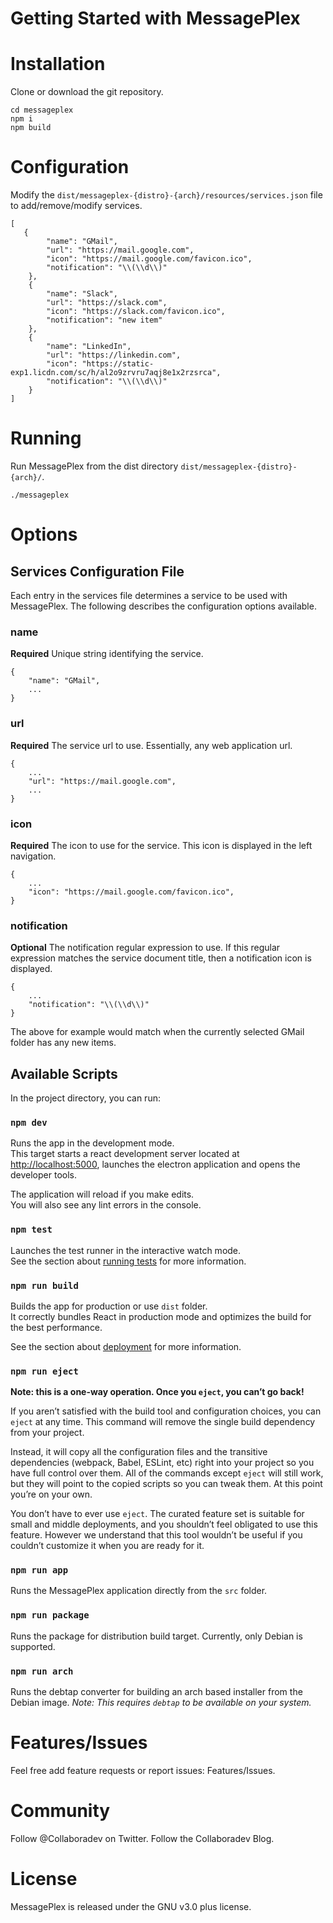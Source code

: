 # Getting Started with MessagePlex

# Installation

Clone or download the git repository.

    cd messageplex
    npm i
    npm build

# Configuration

Modify the `dist/messageplex-{distro}-{arch}/resources/services.json` file to add/remove/modify services.

    [
	   {
            "name": "GMail",
            "url": "https://mail.google.com",
            "icon": "https://mail.google.com/favicon.ico",
			"notification": "\\(\\d\\)"
        },
        {
            "name": "Slack",
            "url": "https://slack.com",
            "icon": "https://slack.com/favicon.ico",
			"notification": "new item"
        },
        {
            "name": "LinkedIn",
            "url": "https://linkedin.com",
            "icon": "https://static-exp1.licdn.com/sc/h/al2o9zrvru7aqj8e1x2rzsrca",
			"notification": "\\(\\d\\)"
        }
    ]

# Running

Run MessagePlex from the dist directory `dist/messageplex-{distro}-{arch}/`.

    ./messageplex

# Options

## Services Configuration File

Each entry in the services file determines a service to be used with MessagePlex.  The following describes the configuration options available.

### name

**Required** Unique string identifying the service.

    {
        "name": "GMail",
        ...
    }

### url

**Required** The service url to use.  Essentially, any web application url.

    {
        ...
        "url": "https://mail.google.com",
        ...
    }

### icon

**Required** The icon to use for the service.  This icon is displayed in the left navigation.

    {
        ...
        "icon": "https://mail.google.com/favicon.ico",
    }

### notification

**Optional** The notification regular expression to use.  If this regular expression matches the service document title, then a notification icon is displayed.

    {
        ...
        "notification": "\\(\\d\\)"
    }

The above for example would match when the currently selected GMail folder has any new items.


## Available Scripts

In the project directory, you can run:

### `npm dev`

Runs the app in the development mode.\
This target starts a react development server located at [http://localhost:5000](http://localhost:5000), launches the electron application and opens the developer tools.

The application will reload if you make edits.\
You will also see any lint errors in the console.

### `npm test`

Launches the test runner in the interactive watch mode.\
See the section about [running tests](https://facebook.github.io/create-react-app/docs/running-tests) for more information.

### `npm run build`

Builds the app for production or use `dist` folder.\
It correctly bundles React in production mode and optimizes the build for the best performance.

See the section about [deployment](https://facebook.github.io/create-react-app/docs/deployment) for more information.

### `npm run eject`

**Note: this is a one-way operation. Once you `eject`, you can’t go back!**

If you aren’t satisfied with the build tool and configuration choices, you can `eject` at any time. This command will remove the single build dependency from your project.

Instead, it will copy all the configuration files and the transitive dependencies (webpack, Babel, ESLint, etc) right into your project so you have full control over them. All of the commands except `eject` will still work, but they will point to the copied scripts so you can tweak them. At this point you’re on your own.

You don’t have to ever use `eject`. The curated feature set is suitable for small and middle deployments, and you shouldn’t feel obligated to use this feature. However we understand that this tool wouldn’t be useful if you couldn’t customize it when you are ready for it.

### `npm run app`

Runs the MessagePlex application directly from the `src` folder.

### `npm run package`

Runs the package for distribution build target.  Currently, only Debian is supported.

### `npm run arch`

Runs the debtap converter for building an arch based installer from the Debian image.  _Note: This requires `debtap` to be available on your system._

# Features/Issues

Feel free add feature requests or report issues: Features/Issues.

# Community

Follow @Collaboradev on Twitter.
Follow the Collaboradev Blog.

# License

MessagePlex is released under the GNU v3.0 plus license.
